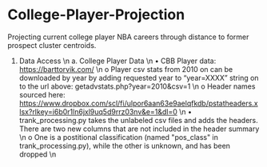 # College-Player-Projection
Projecting current college player NBA careers through distance to former prospect cluster centroids. 

1. Data Access \n
a. College Player Data \n
  •	CBB Player data: https://barttorvik.com/ \n
    o	Player csv stats from 2010 on can be downloaded by year by adding requested year to “year=XXXX” string on to the url above: getadvstats.php?year=2010&csv=1 \n
    o	Header names sourced here: https://www.dropbox.com/scl/fi/ulpor6aan63e9aelqfkdb/pstatheaders.xlsx?rlkey=i6b0r1ln6jxl9uq5d9rrz03nv&e=1&dl=0 \n
  • trank_processing.py takes the unlabeled csv files and adds the headers. There are two new columns that are not included in the header summary \n
    o One is a postitional classification (named "pos_class" in trank_processing.py), while the other is unknown, and has been dropped \n

